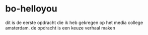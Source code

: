 # bo-helloyou
dit is de eerste opdracht die ik heb gekregen op het media college amsterdam. de opdracht is een keuze verhaal maken 
